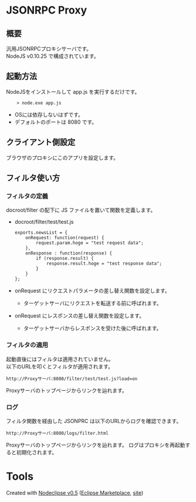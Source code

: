 # JSONRPC Proxy

## 概要

汎用JSONRPCプロキシサーバです。<br>
NodeJS v0.10.25 で構成されています。

## 起動方法

NodeJSをインストールして app.js を実行するだけです。

		> node.exe app.js

  * OSには依存しないはずです。
  * デフォルトのポートは 8080 です。

## クライアント側設定

ブラウザのプロキシにこのアプリを設定します。

## フィルタ使い方

### フィルタの定義

docroot/filter の配下に JS ファイルを置いて関数を定義します。

  * docroot/filter/test/test.js


		exports.newsList = {
			onRequest: function(request) {
				request.param.hoge = "test request data";
			},
			onResponse : function(response) {
				if (response.result) {
					response.result.hoge = "test response data";
				}
			}
		};


  * onRequest にリクエストパラメータの差し替え関数を設定します。
    * ターゲットサーバにリクエストを転送する前に呼ばれます。
  * onRequest にレスポンスの差し替え関数を設定します。
    * ターゲットサーバからレスポンスを受けた後に呼ばれます。

### フィルタの適用

起動直後にはフィルタは適用されていません。<br>
以下のURLを叩くとフィルタが適用されます。

	http://Proxyサーバ:8080/filter/test/test.js?load=on

Proxyサーバのトップページからリンクを辿れます。


### ログ

フィルタ関数を経由した JSONPRC は以下のURLからログを確認できます。

	http://Proxyサーバ:8080/logs/filter.html

Proxyサーバのトップページからリンクを辿れます。<ve>
ログはプロキシを再起動すると初期化されます。


# Tools

Created with [Nodeclipse v0.5](https://github.com/Nodeclipse/nodeclipse-1)
 ([Eclipse Marketplace](http://marketplace.eclipse.org/content/nodeclipse), [site](http://www.nodeclipse.org))
